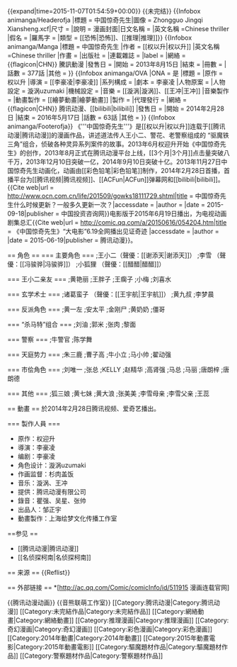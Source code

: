 {{expand|time=2015-11-07T01:54:59+00:00}}
{{未完结}}
{{Infobox animanga/Headerofja
|標題 = 中国惊奇先生|圖像 = Zhongguo Jingqi Xiansheng.xcf|尺寸 = |說明 = 漫画封面|日文名稱 = |英文名稱 =Chinese thriller |假名 = |羅馬字 = |類型 = [[恐怖|恐怖]]、[[推理|推理]]}}
{{Infobox animanga/Manga
|標題 = 中国惊奇先生
|作者 = [[权以升|权以升]]
|英文名稱 =Chinese thriller
|作畫 = 
|出版社 = 
|連載雜誌 = 
|label = 
|網絡 = {{flagicon|CHN}} 騰訊動漫
|發售日 = 
|開始 = 2013年8月15日
|結束 = 
|冊數 = 
|話數 = 377話
|其他 = 
}}
{{Infobox animanga/OVA
|ONA = 是
|標題 = 
|原作 = 权以升
|導演 = [[李豪凌|李豪凌]]
|系列構成 = 
|劇本 = 李豪凌
|人物原案 = 
|人物設定 = 漩涡uzumaki
|機械設定 = 
|音樂 = [[漩涡|漩涡]]、[[王冲|王冲]]
|音樂製作 = 
|動畫製作 = [[繪夢動畫|繪夢動畫]]
|製作 = 
|代理發行 = 
|網絡 = {{flagicon|CHN}} 腾讯动漫、[[bilibili|bilibili]]
|發售日 = 
|開始 = 2014年2月28日
|結束 = 2016年5月17日
|話數 = 63話
|其他 = 
}}
{{Infobox animanga/Footerofja}}
《'''中国惊奇先生'''》是[[权以升|权以升]]连载于[[腾讯动漫|腾讯动漫]]的漫画作品，讲述道法传人王小二、警花、老警察组成的 “驱魔铁三角”组合，侦破各种灵异系列案件的故事。2013年6月权迎升开始《中国惊奇先生》的创作，2013年8月正式在腾讯动漫平台上线，[[3个月|3个月]]点击量突破八千万，2013年12月10日突破一亿，2014年9月10日突破十亿。2013年11月27日中国惊奇先生动画化，动画由[[彩色铅笔|彩色铅笔]]制作，2014年2月28日首播，首播平台为[[腾讯视频|腾讯视频]]、[[ACFun|ACFun]]弹幕网和[[bilibili|bilibili]]。<ref>{{Cite web|url = http://www.ocn.com.cn/life/201509/gowks18111729.shtml|title = 中国惊奇先生什么时候更新？一般多久更新一次？|accessdate = |author = |date = 2015-09-18|publisher = 中国投资咨询网}}</ref>电影版于2015年6月19日播出，为电视动画剧集总汇<ref>{{Cite web|url = http://comic.qq.com/a/20150616/054204.htm|title = 《中国惊奇先生》“大电影”6.19全网播出见证奇迹
|accessdate = |author = |date = 2015-06-19|publisher = 腾讯动漫}}</ref>。

== 角色 ==
=== 主要角色 ===
;王小二（聲優：[[谢添天|谢添天]]）
;李雪 （聲優：[[冯骏骅|冯骏骅]]）
;小狐狸 （聲優：[[醋醋|醋醋]]）

=== 王小二亲友 ===
;黄艳丽 
;王胖子 
;王瘸子
;小梅 
;刘喜水 

=== 玄学术士 ===
;诸葛蛮子 （聲優：[[王宇航|王宇航]]）
;黄九叔
;李梦晨 

=== 反派角色 ===
;黄一左
;安太平
;金刚尸
;黄奶奶
;僵哥

=== “杀马特”组合 ===
;刘油
;郭米
;张肉
;黎面

=== 警察 ===
;牛警官
;陈学舞

=== 天庭势力 ===
;朱三鹿
;曹子高
;牛小立
;马小帅
;翟动强

=== 市侩角色 ===
;刘唯一
;张总
;KELLY
;赵精华
;高肾强
;马总
;马丽
;唐朗梓
;唐朗德

=== 其他 ===
;狐三娘
;黄七妹
;黄大浪
;张美美
;李雪母亲
;李雪父亲
;王蕊

== 動畫 ==
於2014年2月28日腾讯视频、爱奇艺播出。

=== 製作人員 ===
* 原作：权迎升
* 導演：李豪凌
* 编剧：李豪凌
* 角色设计：漩涡uzumaki
* 作画监督：杉肉盖饭
* 音乐：漩涡、王冲
* 提供：腾讯动漫有限公司
* 錄音：瞿强、吴星、张帅
* 出品人：邹正宇
* 動畫製作：上海绘梦文化传播工作室

==参见 ==
* [[腾讯动漫|腾讯动漫]]
* [[名侦探柯南|名侦探柯南]]

== 来源 ==
{{Reflist}}

== 外部链接 ==
*[http://ac.qq.com/Comic/comicInfo/id/511915 漫画连载官网]

{{腾讯动漫动画}}
{{音熊联萌工作室}}
[[Category:腾讯动漫|Category:腾讯动漫]]
[[Category:未完結作品|Category:未完結作品]]
[[Category:網絡動畫|Category:網絡動畫]]
[[Category:推理漫画|Category:推理漫画]]
[[Category:奇幻漫画|Category:奇幻漫画]]
[[Category:彩色漫画|Category:彩色漫画]]
[[Category:2014年動畫|Category:2014年動畫]]
[[Category:2015年動畫電影|Category:2015年動畫電影]]
[[Category:驅魔題材作品|Category:驅魔題材作品]]
[[Category:警察題材作品|Category:警察題材作品]]